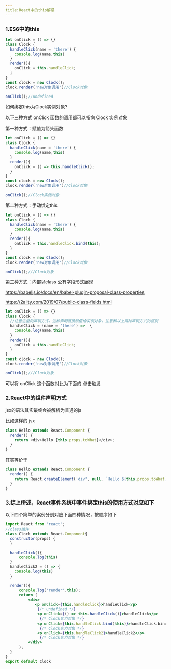 ```yaml
---
title:React中的this解惑
---
```


### 1.ES6中的this

```javascript
let onClick = () => {}
class Clock {
  handleClick(name = 'there') {
    console.log(name,this)
  }
  render(){
    onClick = this.handleClick;
  }
}
const clock = new Clock();
clock.render('new对象调用')//Clock对象

onClick();//undefined
```

如何绑定this为Clock实例对象?

以下三种方式 onClick 函数的调用都可以指向 Clock 实例对象

第一种方式：赋值为箭头函数

```javascript
let onClick = () => {}
class Clock {
  handleClick(name = 'there') {
    console.log(name,this)
  }
  render(){
    onClick = () => this.handleClick();
  }
}
const clock = new Clock();
clock.render('new对象调用')//Clock对象

onClick();//Clock实例对象
```

第二种方式：手动绑定this

```javascript
let onClick = () => {}
class Clock {
  handleClick(name = 'there') {
    console.log(name,this)
  }
  render(){
    onClick = this.handleClick.bind(this);
  }
}
const clock = new Clock();
clock.render('new对象调用')//Clock对象

onClick();///Clock对象
```

第三种方式：内部以class 公有字段形式展现

https://babeljs.io/docs/en/babel-plugin-proposal-class-properties

https://2ality.com/2019/07/public-class-fields.html

```javascript
let onClick = () => {}
class Clock {
  //注意这里的声明方式，这种声明直接赋值给实例对象，注意和以上两种声明方式的区别
  handleClick = (name = 'there') =>  {  
    console.log(name,this)
  }
  render(){
    onClick = this.handleClick;
  }
}
const clock = new Clock();
clock.render('new对象调用')//Clock对象

onClick();///Clock对象
```

可以将 onClick 这个函数对比为下面的 点击触发

### 2.React中的组件声明方式

jsx的语法其实最终会被解析为普通的js

比如这样的 jsx

```javascript
class Hello extends React.Component {
  render() {
    return <div>Hello {this.props.toWhat}</div>;
  }
}
```

其实等价于

```javascript
class Hello extends React.Component {
  render() {
    return React.createElement('div', null, `Hello ${this.props.toWhat}`);
  }
}
```

### 3.综上所述，React事件系统中事件绑定this的使用方式对应如下

以下四个简单的案例分别对应下面四种情况，按顺序如下

```jsx
import React from 'react';
//class组件
class Clock extends React.Component{
  constructor(props) {
  }

  handleClick(){
      console.log(this)
  }
  handleClick2 = () => {
    console.log(this)
  }

  render(){
      console.log('render',this);
      return (
          <div>
             <p onClick={this.handleClick}>handleClick</p> 
              {/* undefined */}
              <p onClick={() => this.handleClick()}>handleClick</p>
               {/* Clock实力对象 */}
              <p onClick={this.handleClick.bind(this)}>handleClick.bind</p>
               {/* Clock实力对象 */}
              <p onClick={this.handleClick2}>handleClick2</p>
               {/* Clock实力对象 */}
          </div>
      );
  }
}
export default Clock
```

